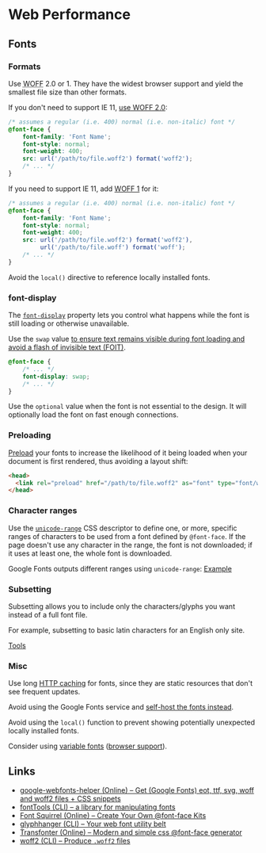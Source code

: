 # Web Performance

## Fonts

### Formats

Use <abbr title="Web Open Font Format">WOFF</abbr> 2.0 or 1. They have the widest browser support and yield the smallest file size than other formats.

If you don't need to support IE 11, [use WOFF 2.0](https://caniuse.com/woff2):

```css
/* assumes a regular (i.e. 400) normal (i.e. non-italic) font */
@font-face {
    font-family: 'Font Name';
    font-style: normal;
    font-weight: 400;
    src: url('/path/to/file.woff2') format('woff2');
    /* ... */
}
```

If you need to support IE 11, add [WOFF 1](https://caniuse.com/woff) for it:

```css
/* assumes a regular (i.e. 400) normal (i.e. non-italic) font */
@font-face {
    font-family: 'Font Name';
    font-style: normal;
    font-weight: 400;
    src: url('/path/to/file.woff2') format('woff2'),
         url('/path/to/file.woff') format('woff');
    /* ... */
}
```

Avoid the `local()` directive to reference locally installed fonts.

### font-display

The [`font-display`](https://developer.mozilla.org/en-US/docs/Web/CSS/@font-face/font-display) property lets you control what happens while the font is still loading or otherwise unavailable.

Use the `swap` value [to ensure text remains visible during font loading and avoid a flash of invisible text (FOIT)](https://web.dev/font-display/).

```css
@font-face {
    /* ... */
    font-display: swap;
    /* ... */
}
```

Use the `optional` value when the font is not essential to the design. It will optionally load the font on fast enough connections.

### Preloading

[Preload](https://developer.mozilla.org/en-US/docs/Web/HTML/Preloading_content) your fonts to increase the likelihood of it being loaded when your document is first rendered, thus avoiding a layout shift:

```html
<head>
  <link rel="preload" href="/path/to/file.woff2" as="font" type="font/woff2" crossorigin>
</head>
```

### Character ranges

Use the [`unicode-range`](https://developer.mozilla.org/en-US/docs/Web/CSS/@font-face/unicode-range) CSS descriptor to define one, or more, specific ranges of characters to be used from a font defined by `@font-face`. If the page doesn't use any character in the range, the font is not downloaded; if it uses at least one, the whole font is downloaded.

Google Fonts outputs different ranges using `unicode-range`: [Example](https://fonts.googleapis.com/css2?family=Roboto&display=swap)

### Subsetting

Subsetting allows you to include only the characters/glyphs you want instead of a full font file.

For example, subsetting to basic latin characters for an English only site.

[Tools](#Links)

### Misc

Use long [HTTP caching](https://web.dev/http-cache/#cache-control) for fonts, since they are static resources that don't see frequent updates.

Avoid using the Google Fonts service and [self-host the fonts instead](https://wicki.io/posts/2020-11-goodbye-google-fonts/).

Avoid using the `local()` function to prevent showing potentially unexpected locally installed fonts.

Consider using [variable fonts](https://web.dev/variable-fonts/) ([browser support](https://caniuse.com/variable-fonts)).

## Links

* [google-webfonts-helper (Online) – Get (Google Fonts) eot, ttf, svg, woff and woff2 files + CSS snippets](https://github.com/majodev/google-webfonts-helper)
* [fontTools (CLI) – a library for manipulating fonts](https://github.com/fonttools/fonttools)
* [Font Squirrel (Online) – Create Your Own @font-face Kits](http://www.fontsquirrel.com/tools/webfont-generator)
* [glyphhanger (CLI) – Your web font utility belt](https://github.com/filamentgroup/glyphhanger)
* [Transfonter (Online) – Modern and simple css @font-face generator](https://transfonter.org/)
* [woff2 (CLI) – Produce `.woff2` files](https://github.com/google/woff2)
